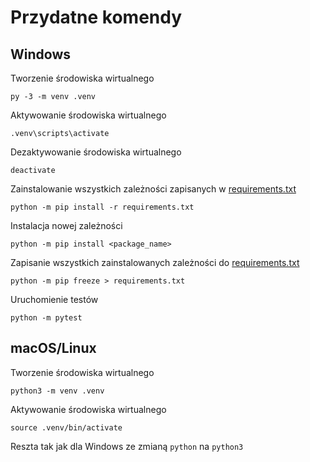 # Przydatne komendy

## Windows
Tworzenie środowiska wirtualnego

```
py -3 -m venv .venv
```

Aktywowanie środowiska wirtualnego

```
.venv\scripts\activate
```

Dezaktywowanie środowiska wirtualnego

```
deactivate
```

Zainstalowanie wszystkich zależności zapisanych w [requirements.txt](requirements.txt)

```
python -m pip install -r requirements.txt
```

Instalacja nowej zależności

```
python -m pip install <package_name>
```

Zapisanie wszystkich zainstalowanych zależności do [requirements.txt](requirements.txt)

```
python -m pip freeze > requirements.txt
```

Uruchomienie testów

```
python -m pytest
```

## macOS/Linux
Tworzenie środowiska wirtualnego

```
python3 -m venv .venv
```

Aktywowanie środowiska wirtualnego

```
source .venv/bin/activate
```

Reszta tak jak dla Windows ze zmianą `python` na `python3`